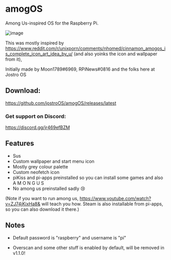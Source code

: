 # amogOS
Among Us-inspired OS for the Raspberry Pi.

![image](https://user-images.githubusercontent.com/44128563/119536694-98920980-bd46-11eb-950e-425475bb90ac.png)


This was mostly inspired by https://www.reddit.com/r/unixporn/comments/nhomed/cinnamon_amogos_is_complete_icon_art_idea_by_u/ (and also yoinks the icon and wallpaper from it), 

Initially made by Moon1789#6969, RPiNews#0816 and the folks here at Jostro OS

## Download:

https://github.com/jostroOS/amogOS/releases/latest

### Get support on Discord:
https://discord.gg/jr469efBZM

## Features

- Sus
- Custom wallpaper and start menu icon
- Mostly grey colour palette
- Custom neofetch icon
- piKiss and pi-apps preinstalled so you can install some games and also A M O N G U S
- No among us preinstalled sadly 😢

(Note if you want to run among us, https://www.youtube.com/watch?v=ZJ74jKixHa8&
 will teach you how. Steam is also installable from pi-apps, so you can also download it there.)

## Notes

- Default password is "raspberry" and username is "pi"

- Overscan and some other stuff is enabled by default, will be removed in v1.1.0!
